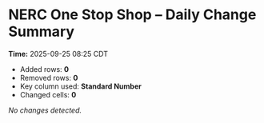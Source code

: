 # NERC One Stop Shop – Daily Change Summary
**Time:** 2025-09-25 08:25 CDT

- Added rows: **0**
- Removed rows: **0**
- Key column used: **Standard Number**
- Changed cells: **0**

_No changes detected._